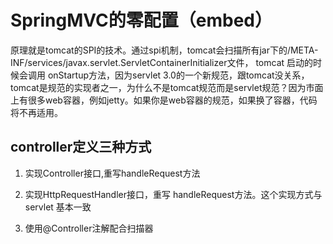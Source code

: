 # SpringMVC的零配置（embed）

原理就是tomcat的SPI的技术。通过spi机制，tomcat会扫描所有jar下的/META-INF/services/javax.servlet.ServletContainerInitializer文件， tomcat 启动的时候会调用 onStartup方法，因为servlet 3.0的一个新规范，跟tomcat没关系，tomcat是规范的实现者之一，为什么不是tomcat规范而是servlet规范？因为市面上有很多web容器，例如jetty。如果你是web容器的规范，如果换了容器，代码将不再适用。

## controller定义三种方式

1. 实现Controller接口,重写handleRequest方法

2. 实现HttpRequestHandler接口，重写 handleRequest方法。这个实现方式与servlet 基本一致

3. 使用@Controller注解配合扫描器